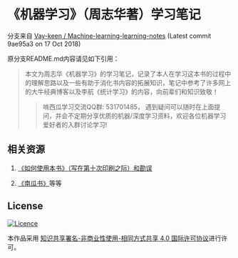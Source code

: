 # 《机器学习》（周志华著）学习笔记

分支来自 [Vay-keen
/
Machine-learning-learning-notes](https://github.com/Vay-keen/Machine-learning-learning-notes)
(Latest commit 9ae95a3 on 17 Oct 2018)

原分支README.md内容请见如下引用：

> 本文为周志华《机器学习》的学习笔记，记录了本人在学习这本书的过程中的理解思路以及一些有助于消化书内容的拓展知识，笔记中参考了许多网上的大牛经典博客以及李航《统计学习》的内容，向前辈们和知识致敬！
>> 啃西瓜学习交流QQ群: 531701485， 遇到疑问可以随时在上面提问，并会不定期分享优质的机器/深度学习资料，欢迎各位机器学习爱好者的入群讨论学习!

## 相关资源

1. [《如何使用本书》（写在第十次印刷之际）和勘误](https://cs.nju.edu.cn/zhouzh/zhouzh.files/publication/MLbook2016.htm#%BF%B1%CE%F3%D0%DE%B6%A9)

2. [《南瓜书》](https://datawhalechina.github.io/pumpkin-book/#/)等等

## License

[![Licence](https://img.shields.io/badge/license-CC%20BY--NC--SA%204.0-lightgrey)](https://creativecommons.org/licenses/by-nc-sa/4.0/)

本作品采用 [知识共享署名-非商业性使用-相同方式共享 4.0 国际许可协议](https://creativecommons.org/licenses/by-nc-sa/4.0/)进行许可。
